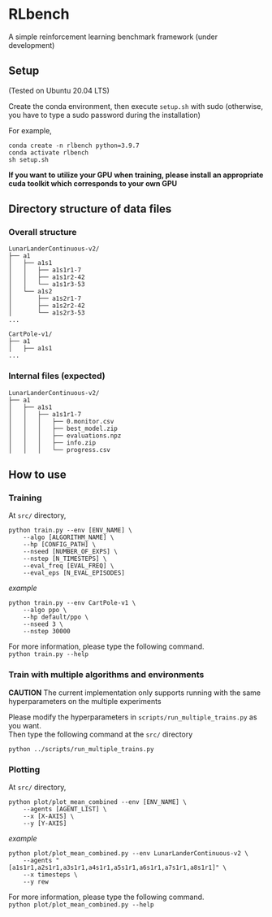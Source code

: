 # RLbench

A simple reinforcement learning benchmark framework (under development)


## Setup

(Tested on Ubuntu 20.04 LTS)  

Create the conda environment, then execute `setup.sh` with sudo (otherwise, you have to type a sudo password during the installation)

For example, 
```
conda create -n rlbench python=3.9.7
conda activate rlbench
sh setup.sh
```

**If you want to utilize your GPU when training, please install an appropriate cuda toolkit which corresponds to your own GPU**


## Directory structure of data files
### Overall structure 
```
LunarLanderContinuous-v2/
├── a1
│   ├── a1s1
│   │   ├── a1s1r1-7
│   │   ├── a1s1r2-42
│   │   └── a1s1r3-53
│   └── a1s2
│       ├── a1s2r1-7
│       ├── a1s2r2-42
│       └── a1s2r3-53
...

CartPole-v1/
├── a1
│   ├── a1s1
...
```

### Internal files (expected)
```
LunarLanderContinuous-v2/
├── a1
│   ├── a1s1
│   │   ├── a1s1r1-7
│   │   │   ├── 0.monitor.csv
│   │   │   ├── best_model.zip
│   │   │   ├── evaluations.npz
│   │   │   ├── info.zip
│   │   │   └── progress.csv
```

## How to use
### Training
At `src/` directory,

```
python train.py --env [ENV_NAME] \
    --algo [ALGORITHM_NAME] \ 
    --hp [CONFIG_PATH] \
    --nseed [NUMBER_OF_EXPS] \
    --nstep [N_TIMESTEPS] \
    --eval_freq [EVAL_FREQ] \
    --eval_eps [N_EVAL_EPISODES]
```

*example*

```
python train.py --env CartPole-v1 \
    --algo ppo \
    --hp default/ppo \
    --nseed 3 \
    --nstep 30000
```

For more information, please type the following command.  
`python train.py --help`

### Train with multiple algorithms and environments
**CAUTION** The current implementation only supports running with the same hyperparameters on the multiple experiments

Please modify the hyperparameters in `scripts/run_multiple_trains.py` as you want.  
Then type the following command at the `src/` directory

`python ../scripts/run_multiple_trains.py`

### Plotting
At `src/` directory,

```
python plot/plot_mean_combined --env [ENV_NAME] \
    --agents [AGENT_LIST] \ 
    --x [X-AXIS] \
    --y [Y-AXIS]
```

*example*

```
python plot/plot_mean_combined.py --env LunarLanderContinuous-v2 \
    --agents "[a1s1r1,a2s1r1,a3s1r1,a4s1r1,a5s1r1,a6s1r1,a7s1r1,a8s1r1]" \
    --x timesteps \
    --y rew
```

For more information, please type the following command.  
`python plot/plot_mean_combined.py --help`
